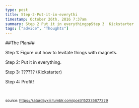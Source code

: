 ```yaml
---
type: post
title: Step-2-Put-it-in-everythi
timestamp: October 26th, 2016 7:37am
summary: Step 2 Put it in everythingppStep 3  Kickstarter
tags: ["advice", "Thoughts"]
---
```

##The Plan##
                    


Step 1: Figure out how to levitate things with magnets.

Step 2: Put it in everything.

Step 3: ?????? (Kickstarter)

Step 4: Profit!

<br/>

                
                
                
                
                
                
                                
<small>source: https://saturdayxiii.tumblr.com/post/152335677229</small>